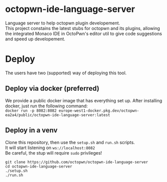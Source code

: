 # octopwn-ide-language-server
Language server to help octopwn plugin developement.  
This project constains the latest stubs for octopwn and its plugins, allowing the integrated Monaco IDE in OctoPwn's editor util to give code suggestions and speed up developement.

# Deploy
The users have two (supported) way of deploying this tool.  

## Deploy via docker (preferred)
We provide a public docker image that has everything set up. After installing docker, just run the following command:  
`docker run -p 8082:8082 europe-west1-docker.pkg.dev/octopwn-ea2a4/public/octopwn-ide-language-server:latest`

## Deploy in a venv
Clone this repository, then use the `setup.sh` and `run.sh` scripts.  
It will start listening on `ws://localhost:8082`  
Be careful, the stup will require `sudo` privileges!  

```
git clone https://github.com/octopwn/octopwn-ide-language-server
cd octopwn-ide-language-server
./setup.sh
./run.sh
```

